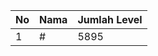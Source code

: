 | No | Nama            | Jumlah Level |
|----|-----------------|--------------|
| 1  | #    |    5895        |
